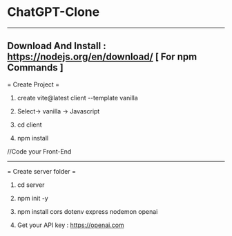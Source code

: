 # ChatGPT-Clone
-----------------------------------------------------------------------------
Download And Install : https://nodejs.org/en/download/ [ For npm Commands ]
-----------------------------------------------------------------------------

= Create Project =

1. create vite@latest client --template vanilla
 
2. Select-> vanilla -> Javascript

3. cd client 

4. npm install

//Code your Front-End

-----------------------------------------------------------------------------

= Create server folder = 

1. cd server

2. npm init -y

3. npm install cors dotenv express nodemon openai

4. Get your API key : https://openai.com
